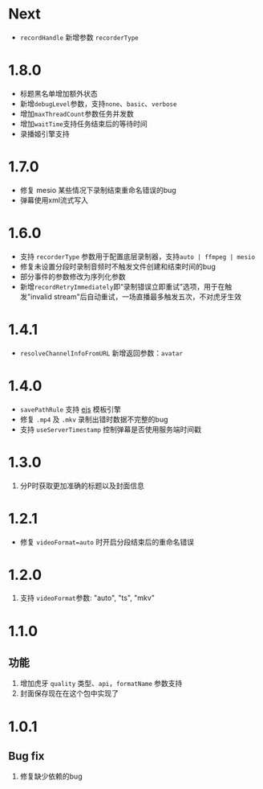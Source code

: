 # Next

- `recordHandle` 新增参数 `recorderType`

# 1.8.0

- 标题黑名单增加额外状态
- 新增`debugLevel`参数，支持`none`、`basic`、`verbose`
- 增加`maxThreadCount`参数任务并发数
- 增加`waitTime`支持任务结束后的等待时间
- 录播姬引擎支持

# 1.7.0

- 修复 mesio 某些情况下录制结束重命名错误的bug
- 弹幕使用xml流式写入

# 1.6.0

- 支持 `recorderType` 参数用于配置底层录制器，支持`auto | ffmpeg | mesio`
- 修复未设置分段时录制音频时不触发文件创建和结束时间的bug
- 部分事件的参数修改为序列化参数
- 新增`recordRetryImmediately`即“录制错误立即重试”选项，用于在触发"invalid stream"后自动重试，一场直播最多触发五次，不对虎牙生效

# 1.4.1

- `resolveChannelInfoFromURL` 新增返回参数：`avatar`

# 1.4.0

- `savePathRule` 支持 [ejs](https://ejs.co/) 模板引擎
- 修复 `.mp4` 及 `.mkv` 录制出错时数据不完整的bug
- 支持 `useServerTimestamp` 控制弹幕是否使用服务端时间戳

# 1.3.0

1. 分P时获取更加准确的标题以及封面信息

# 1.2.1

- 修复 `videoFormat=auto` 时开启分段结束后的重命名错误

# 1.2.0

1. 支持 `videoFormat`参数: "auto", "ts", "mkv"

# 1.1.0

## 功能

1. 增加虎牙 `quality` 类型、`api`，`formatName` 参数支持
2. 封面保存现在在这个包中实现了

# 1.0.1

## Bug fix

1. 修复缺少依赖的bug
